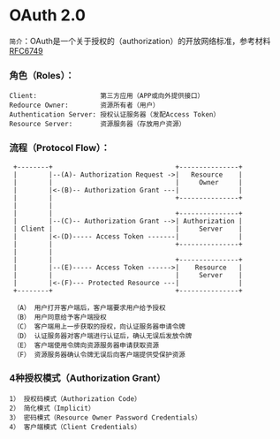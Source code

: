 # OAuth 2.0

`简介`：OAuth是一个关于授权的（authorization）的开放网络标准，参考材料[RFC6749](http://www.rfcreader.com/#rfc6749)

### 角色（Roles）：

    Client:                第三方应用（APP或向外提供接口）
    Redource Owner:        资源所有者（用户）
    Authentication Server: 授权认证服务器（发配Access Token）
    Resource Server:       资源服务器（存放用户资源）

### 流程（Protocol Flow）：

     +--------+                               +---------------+
     |        |--(A)- Authorization Request ->|   Resource    |
     |        |                               |     Owner     |
     |        |<-(B)-- Authorization Grant ---|               |
     |        |                               +---------------+
     |        |
     |        |                               +---------------+
     |        |--(C)-- Authorization Grant -->| Authorization |
     | Client |                               |     Server    |
     |        |<-(D)----- Access Token -------|               |
     |        |                               +---------------+
     |        |
     |        |                               +---------------+
     |        |--(E)----- Access Token ------>|    Resource   |
     |        |                               |     Server    |
     |        |<-(F)--- Protected Resource ---|               |
     +--------+                               +---------------+

     （A） 用户打开客户端后，客户端要求用户给予授权
     （B） 用户同意给予客户端授权
     （C） 客户端用上一步获取的授权，向认证服务器申请令牌
     （D） 认证服务器对客户端进行认证后，确认无误后发放令牌
     （E） 客户端使用令牌向资源服务器申请获取资源
     （F） 资源服务器确认令牌无误后向客户端提供受保护资源

### 4种授权模式（Authorization Grant）

	1） 授权码模式（Authorization Code）
    2） 简化模式（Implicit）
    3） 密码模式（Resource Owner Password Credentials）
    4） 客户端模式（Client Credentials）